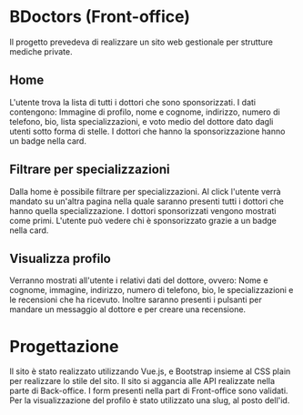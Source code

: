 # BDoctors (Front-office) #
Il progetto prevedeva di realizzare un sito web gestionale per strutture mediche private.

## Home ##
L'utente trova la lista di tutti i dottori che sono sponsorizzati.
I dati contengono: Immagine di profilo, nome e cognome, indirizzo, numero di telefono, bio, lista specializzazioni, e voto medio del dottore dato dagli utenti sotto forma di stelle.
I dottori che hanno la sponsorizzazione hanno un badge nella card.

## Filtrare per specializzazioni ##
Dalla home è possibile filtrare per specializzazioni. Al click l'utente verrà mandato su un'altra pagina nella quale saranno presenti tutti i dottori che hanno quella specializzazione.
I dottori sponsorizzati vengono mostrati come primi.
L'utente può vedere chi è sponsorizzato grazie a un badge nella card.

## Visualizza profilo ##
Verranno mostrati all'utente i relativi dati del dottore, ovvero: Nome e cognome, immagine, indirizzo, numero di telefono, bio, le specializzazioni e le recensioni che ha ricevuto. Inoltre saranno presenti i pulsanti per mandare un messaggio al dottore e per creare una recensione.

# Progettazione #
Il sito è stato realizzato utilizzando Vue.js, e Bootstrap insieme al CSS plain per realizzare lo stile del sito.
Il sito si aggancia alle API realizzate nella parte di Back-office.
I form presenti nella part di Front-office sono validati.
Per la visualizzazione del profilo è stato utilizzato una slug, al posto dell'id.
